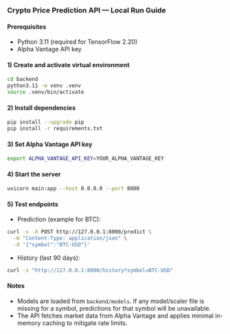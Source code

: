 ### Crypto Price Prediction API — Local Run Guide

#### Prerequisites
- Python 3.11 (required for TensorFlow 2.20)
- Alpha Vantage API key

#### 1) Create and activate virtual environment
```bash
cd backend
python3.11 -m venv .venv
source .venv/bin/activate
```

#### 2) Install dependencies
```bash
pip install --upgrade pip
pip install -r requirements.txt
```

#### 3) Set Alpha Vantage API key
```bash
export ALPHA_VANTAGE_API_KEY=YOUR_ALPHA_VANTAGE_KEY
```

#### 4) Start the server
```bash
uvicorn main:app --host 0.0.0.0 --port 8000
```

#### 5) Test endpoints
- Prediction (example for BTC):
```bash
curl -s -X POST http://127.0.0.1:8000/predict \
  -H "Content-Type: application/json" \
  -d '{"symbol":"BTC-USD"}'
```

- History (last 90 days):
```bash
curl -s "http://127.0.0.1:8000/history?symbol=BTC-USD"
```

#### Notes
- Models are loaded from `backend/models`. If any model/scaler file is missing for a symbol, predictions for that symbol will be unavailable.
- The API fetches market data from Alpha Vantage and applies minimal in-memory caching to mitigate rate limits.
